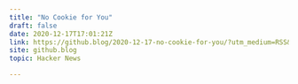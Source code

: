```yaml
---
title: "No Cookie for You"
draft: false
date: 2020-12-17T17:01:21Z
link: https://github.blog/2020-12-17-no-cookie-for-you/?utm_medium=RSS&utm_source=hune
site: github.blog
topic: Hacker News  

---
```

